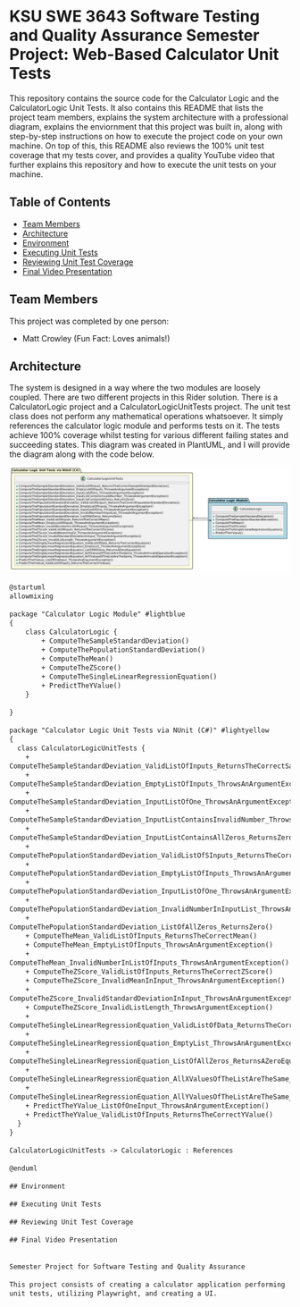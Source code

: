 # KSU SWE 3643 Software Testing and Quality Assurance Semester Project: Web-Based Calculator Unit Tests

This repository contains the source code for the Calculator Logic and the CalculatorLogic Unit Tests. It also contains this README that lists the project team members, explains the system architecture with a professional diagram, explains the enviornment that this project was built in, along with step-by-step instructions on how to execute the project code on your own machine. On top of this, this README also reviews the 100% unit test coverage that my tests cover, and provides a quality YouTube video that further explains this repository and how to execute the unit tests on your machine.

## Table of Contents

- [Team Members](#team-members)
- [Architecture](#architecture)
- [Environment](#environment)
- [Executing Unit Tests](#executing-unit-tests)
- [Reviewing Unit Test Coverage](#reviewing-unit-test-coverage)
- [Final Video Presentation](#final-video-presentation)

## Team Members
This project was completed by one person:
- Matt Crowley (Fun Fact: Loves animals!)

## Architecture
The system is designed in a way where the two modules are loosely coupled. There are two different projects in this Rider solution. There is a CalculatorLogic project and a CalculatorLogicUnitTests project. The unit test class does not perform any mathematical operations whatsoever. It simply references the calculator logic module and performs tests on it. The tests achieve 100% coverage whilst testing for various different failing states and succeeding states. This diagram was created in PlantUML, and I will provide the diagram along with the code below.

![Project System Architecture](README.assets/CalculatorUnitTestsProjectArchitecture.PNG)

```
@startuml
allowmixing

package "Calculator Logic Module" #lightblue
{
    class CalculatorLogic {
        + ComputeTheSampleStandardDeviation()
        + ComputeThePopulationStandardDeviation()
        + ComputeTheMean()
        + ComputeTheZScore()
        + ComputeTheSingleLinearRegressionEquation()
        + PredictTheYValue()
    }

}

package "Calculator Logic Unit Tests via NUnit (C#)" #lightyellow
{
  class CalculatorLogicUnitTests {
    + ComputeTheSampleStandardDeviation_ValidListOfInputs_ReturnsTheCorrectSampleStandardDeviation()
    + ComputeTheSampleStandardDeviation_EmptyListOfInputs_ThrowsAnArgumentException()
    + ComputeTheSampleStandardDeviation_InputListOfOne_ThrowsAnArgumentException()
    + ComputeTheSampleStandardDeviation_InputListContainsInvalidNumber_ThrowsAnArgumentException()
    + ComputeTheSampleStandardDeviation_InputListContainsAllZeros_ReturnsZero()
    + ComputeThePopulationStandardDeviation_ValidListOfSInputs_ReturnsTheCorrectPopulationStandardDeviation()
    + ComputeThePopulationStandardDeviation_EmptyListOfInputs_ThrowsAnArgumentException()
    + ComputeThePopulationStandardDeviation_InputListOfOne_ThrowsAnArgumentException()
    + ComputeThePopulationStandardDeviation_InvalidNumberInInputList_ThrowsAnArgumentException()
    + ComputeThePopulationStandardDeviation_ListOfAllZeros_ReturnsZero()
    + ComputeTheMean_ValidListOfInputs_ReturnsTheCorrectMean()
    + ComputeTheMean_EmptyListOfInputs_ThrowsAnArgumentException()
    + ComputeTheMean_InvalidNumberInListOfInputs_ThrowsAnArgumentException()
    + ComputeTheZScore_ValidListOfInputs_ReturnsTheCorrectZScore()
    + ComputeTheZScore_InvalidMeanInInput_ThrowsAnArgumentException()
    + ComputeTheZScore_InvalidStandardDeviationInInput_ThrowsAnArgumentException()
    + ComputeTheZScore_InvalidListLength_ThrowsArgumentException()
    + ComputeTheSingleLinearRegressionEquation_ValidListOfData_ReturnsTheCorrectEquation()
    + ComputeTheSingleLinearRegressionEquation_EmptyList_ThrowsAnArgumentException()
    + ComputeTheSingleLinearRegressionEquation_ListOfAllZeros_ReturnsAZeroEquation()
    + ComputeTheSingleLinearRegressionEquation_AllXValuesOfTheListAreTheSame_ThrowsAnInvalidOperationException()
    + ComputeTheSingleLinearRegressionEquation_AllYValuesOfTheListAreTheSame_ThrowsAnInvalidOperationException()
    + PredictTheYValue_ListOfOneInput_ThrowsAnArgumentException()
    + PredictTheYValue_ValidListOfInputs_ReturnsTheCorrectYValue()
  }
}

CalculatorLogicUnitTests -> CalculatorLogic : References

@enduml

## Environment

## Executing Unit Tests

## Reviewing Unit Test Coverage

## Final Video Presentation


Semester Project for Software Testing and Quality Assurance   
         
This project consists of creating a calculator application performing unit tests, utilizing Playwright, and creating a UI.
